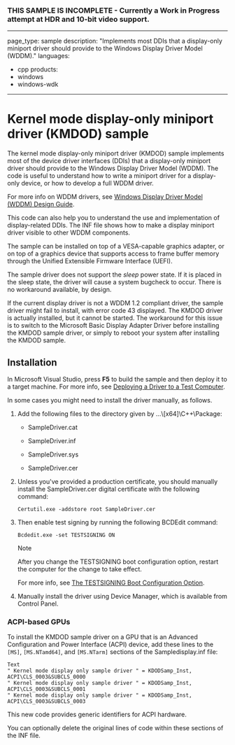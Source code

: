 ### THIS SAMPLE IS INCOMPLETE - Currently a Work in Progress attempt at HDR and 10-bit video support.

---
page_type: sample
description: "Implements most DDIs that a display-only miniport driver should provide to the Windows Display Driver Model (WDDM)."
languages:
- cpp
products:
- windows
- windows-wdk
---

# Kernel mode display-only miniport driver (KMDOD) sample

The kernel mode display-only miniport driver (KMDOD) sample implements most of the device driver interfaces (DDIs) that a display-only miniport driver should provide to the Windows Display Driver Model (WDDM). The code is useful to understand how to write a miniport driver for a display-only device, or how to develop a full WDDM driver.

For more info on WDDM drivers, see [Windows Display Driver Model (WDDM) Design Guide](https://docs.microsoft.com/windows-hardware/drivers/display/windows-vista-display-driver-model-design-guide).

This code can also help you to understand the use and implementation of display-related DDIs. The INF file shows how to make a display miniport driver visible to other WDDM components.

The sample can be installed on top of a VESA-capable graphics adapter, or on top of a graphics device that supports access to frame buffer memory through the Unified Extensible Firmware Interface (UEFI).

The sample driver does not support the *sleep* power state. If it is placed in the sleep state, the driver will cause a system bugcheck to occur. There is no workaround available, by design.

If the current display driver is not a WDDM 1.2 compliant driver, the sample driver might fail to install, with error code 43 displayed. The KMDOD driver is actually installed, but it cannot be started. The workaround for this issue is to switch to the Microsoft Basic Display Adapter Driver before installing the KMDOD sample driver, or simply to reboot your system after installing the KMDOD sample.

## Installation

In Microsoft Visual Studio, press **F5** to build the sample and then deploy it to a target machine. For more info, see [Deploying a Driver to a Test Computer](https://docs.microsoft.com/windows-hardware/drivers/develop/deploying-a-driver-to-a-test-computer).

In some cases you might need to install the driver manually, as follows.

1. Add the following files to the directory given by ...\\[x64]\\C++\\Package:

    - SampleDriver.cat

    - SampleDriver.inf

    - SampleDriver.sys

    - SampleDriver.cer

1. Unless you've provided a production certificate, you should manually install the SampleDriver.cer digital certificate with the following command:

    `Certutil.exe -addstore root SampleDriver.cer`

1. Then enable test signing by running the following BCDEdit command:

    `Bcdedit.exe -set TESTSIGNING ON`

    > [!NOTE]
    > After you change the TESTSIGNING boot configuration option, restart the computer for the change to take effect.

    For more info, see [The TESTSIGNING Boot Configuration Option](https://docs.microsoft.com/windows-hardware/drivers/install/the-testsigning-boot-configuration-option).

1. Manually install the driver using Device Manager, which is available from Control Panel.

### ACPI-based GPUs

To install the KMDOD sample driver on a GPU that is an Advanced Configuration and Power Interface (ACPI) device, add these lines to the `[MS]`, `[MS.NTamd64]`, and `[MS.NTarm]` sections of the Sampledisplay.inf file:

```inf
Text
" Kernel mode display only sample driver " = KDODSamp_Inst, ACPI\CLS_0003&SUBCLS_0000
" Kernel mode display only sample driver " = KDODSamp_Inst, ACPI\CLS_0003&SUBCLS_0001
" Kernel mode display only sample driver " = KDODSamp_Inst, ACPI\CLS_0003&SUBCLS_0003
```

This new code provides generic identifiers for ACPI hardware.

You can optionally delete the original lines of code within these sections of the INF file.
